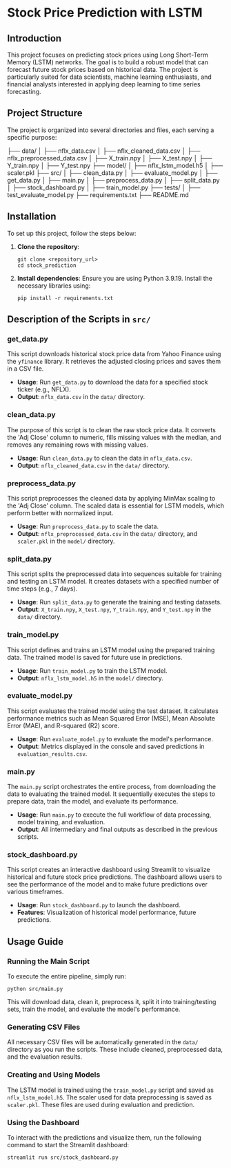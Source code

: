 # Stock Price Prediction with LSTM

## Introduction
This project focuses on predicting stock prices using Long Short-Term Memory (LSTM) networks. The goal is to build a robust model that can forecast future stock prices based on historical data. The project is particularly suited for data scientists, machine learning enthusiasts, and financial analysts interested in applying deep learning to time series forecasting.

## Project Structure
The project is organized into several directories and files, each serving a specific purpose:

├── data/
│   ├── nflx_data.csv
│   ├── nflx_cleaned_data.csv
│   ├── nflx_preprocessed_data.csv
│   ├── X_train.npy
│   ├── X_test.npy
│   ├── Y_train.npy
│   ├── Y_test.npy
├── model/
│   ├── nflx_lstm_model.h5
│   ├── scaler.pkl
├── src/
│   ├── clean_data.py
│   ├── evaluate_model.py
│   ├── get_data.py
│   ├── main.py
│   ├── preprocess_data.py
│   ├── split_data.py
│   ├── stock_dashboard.py
│   ├── train_model.py
├── tests/
│   ├── test_evaluate_model.py
├── requirements.txt
├── README.md

## Installation
To set up this project, follow the steps below:

1. **Clone the repository**:
   ```
   git clone <repository_url>
   cd stock_prediction
   ```

2. **Install dependencies**:
   Ensure you are using Python 3.9.19. Install the necessary libraries using:
   ```
   pip install -r requirements.txt
   ```

## Description of the Scripts in `src/`

### get_data.py
This script downloads historical stock price data from Yahoo Finance using the `yfinance` library. It retrieves the adjusted closing prices and saves them in a CSV file. 

- **Usage**: Run `get_data.py` to download the data for a specified stock ticker (e.g., NFLX).
- **Output**: `nflx_data.csv` in the `data/` directory.

### clean_data.py
The purpose of this script is to clean the raw stock price data. It converts the 'Adj Close' column to numeric, fills missing values with the median, and removes any remaining rows with missing values.

- **Usage**: Run `clean_data.py` to clean the data in `nflx_data.csv`.
- **Output**: `nflx_cleaned_data.csv` in the `data/` directory.

### preprocess_data.py
This script preprocesses the cleaned data by applying MinMax scaling to the 'Adj Close' column. The scaled data is essential for LSTM models, which perform better with normalized input.

- **Usage**: Run `preprocess_data.py` to scale the data.
- **Output**: `nflx_preprocessed_data.csv` in the `data/` directory, and `scaler.pkl` in the `model/` directory.

### split_data.py
This script splits the preprocessed data into sequences suitable for training and testing an LSTM model. It creates datasets with a specified number of time steps (e.g., 7 days).

- **Usage**: Run `split_data.py` to generate the training and testing datasets.
- **Output**: `X_train.npy`, `X_test.npy`, `Y_train.npy`, and `Y_test.npy` in the `data/` directory.

### train_model.py
This script defines and trains an LSTM model using the prepared training data. The trained model is saved for future use in predictions.

- **Usage**: Run `train_model.py` to train the LSTM model.
- **Output**: `nflx_lstm_model.h5` in the `model/` directory.

### evaluate_model.py
This script evaluates the trained model using the test dataset. It calculates performance metrics such as Mean Squared Error (MSE), Mean Absolute Error (MAE), and R-squared (R2) score. 

- **Usage**: Run `evaluate_model.py` to evaluate the model's performance.
- **Output**: Metrics displayed in the console and saved predictions in `evaluation_results.csv`.

### main.py
The `main.py` script orchestrates the entire process, from downloading the data to evaluating the trained model. It sequentially executes the steps to prepare data, train the model, and evaluate its performance.

- **Usage**: Run `main.py` to execute the full workflow of data processing, model training, and evaluation.
- **Output**: All intermediary and final outputs as described in the previous scripts.

### stock_dashboard.py
This script creates an interactive dashboard using Streamlit to visualize historical and future stock price predictions. The dashboard allows users to see the performance of the model and to make future predictions over various timeframes.

- **Usage**: Run `stock_dashboard.py` to launch the dashboard.
- **Features**: Visualization of historical model performance, future predictions.

## Usage Guide

### Running the Main Script
To execute the entire pipeline, simply run:
```
python src/main.py
```
This will download data, clean it, preprocess it, split it into training/testing sets, train the model, and evaluate the model's performance.

### Generating CSV Files
All necessary CSV files will be automatically generated in the `data/` directory as you run the scripts. These include cleaned, preprocessed data, and the evaluation results.

### Creating and Using Models
The LSTM model is trained using the `train_model.py` script and saved as `nflx_lstm_model.h5`. The scaler used for data preprocessing is saved as `scaler.pkl`. These files are used during evaluation and prediction.

### Using the Dashboard
To interact with the predictions and visualize them, run the following command to start the Streamlit dashboard:
```
streamlit run src/stock_dashboard.py
```